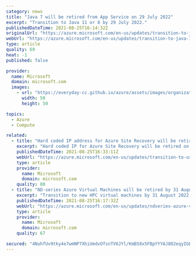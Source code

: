 ```yaml
---
category: news
title: "Java 7 will be retired from App Service on 29 July 2022"
excerpt: "Transition to Java 11 or 8 by 29 July 2022."
publishedDateTime: 2021-08-25T16:14:32Z
originalUrl: "https://azure.microsoft.com/en-us/updates/transition-to-java-11-or-8-by-29-july-2022/"
webUrl: "https://azure.microsoft.com/en-us/updates/transition-to-java-11-or-8-by-29-july-2022/"
type: article
quality: 69
heat: -1
published: false

provider:
  name: Microsoft
  domain: microsoft.com
  images:
    - url: "https://everyday-cc.github.io/azure/assets/images/organizations/microsoft.com-50x50.jpg"
      width: 50
      height: 50

topics:
  - Azure
  - Compute

related:
  - title: "Hard coded IP address for Azure Site Recovery will be retired on 31 August 2024"
    excerpt: "Hard coded IP for Azure Site Recovery will be retired on 31 August 2024  – transition to using service tags. "
    publishedDateTime: 2021-08-25T16:33:11Z
    webUrl: "https://azure.microsoft.com/en-us/updates/transition-to-using-service-tags-by-31-august-2024/"
    type: article
    provider:
      name: Microsoft
      domain: microsoft.com
    quality: 80
  - title: "ND-series Azure Virtual Machines will be retired by 31 August 2022 "
    excerpt: "Transition to new HPC virtual machines by 31 August 2022."
    publishedDateTime: 2021-08-25T16:17:32Z
    webUrl: "https://azure.microsoft.com/en-us/updates/ndseries-azure-virtual-machines-will-be-retired-by-31-august-2022/"
    type: article
    provider:
      name: Microsoft
      domain: microsoft.com
    quality: 67

secured: "4NuhfUv9tky4e7wmNP7XhiUmdvOfsnTV6JYl/KmB58x5FBpYYYAJ8O2eqyIGB58lMu8nYaXMf+RTViSzy6aozF5wKIElFP1iBL9kQCrOAaok2Tz/X2ply46DsIs/4rb3GPYPKNoiZ7D+m8AIxxuM6lLuQAQLY9OAcZRAfJ3+9JK3fod2pCQiM16osLkJ2Dex6tPkCthug4PhOBM4tX/qtg83QBdUEfzWveynad+VeyWIA+O1zRaCPhCeGIpfjg+y8ToGZd37kId0LOh5q6cmKJQUyPGgdw71ho8CrI3KfCS1VfLrybddgnpQ0q2jJW+CS11XeZmzL7ydBMHzMF3C7zLT3zKdinvhaEzdwBhPeg4=;5Veq0V+x1W0m727UwXR/cw=="
---
```


